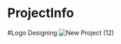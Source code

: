 # ProjectInfo

#Logo Designing
![New Project (12)](https://user-images.githubusercontent.com/117168137/219323281-c519337d-904c-409b-9b75-d5bdacf496eb.png)
